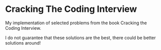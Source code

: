 # Cracking The Coding Interview
My implementation of selected problems from the book Cracking the Coding Interview.

I do not guarantee that these solutions are the best, there could be better solutions around!
